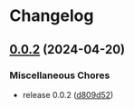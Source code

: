 # Changelog

## [0.0.2](https://github.com/browser-actions/actions-swing/compare/v0.0.1...v0.0.2) (2024-04-20)


### Miscellaneous Chores

* release 0.0.2 ([d809d52](https://github.com/browser-actions/actions-swing/commit/d809d52fc079cf649fe26e16f9ee40dcb6a3c5af))
